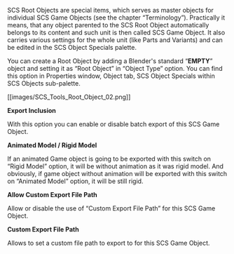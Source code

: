 SCS Root Objects are special items, which serves as master objects for individual SCS Game Objects (see the chapter “Terminology”). Practically it means, that any object parented to the SCS Root Object automatically belongs to its content and such unit is then called SCS Game Object. It also carries various settings for the whole unit (like Parts and Variants) and can be edited in the SCS Object Specials palette.

You can create a Root Object by adding a Blender's standard “**EMPTY**” object and setting it as “Root Object” in “Object Type” option. You can find this option in Properties window, Object tab, SCS Object Specials within SCS Objects sub-palette.

[[images/SCS_Tools_Root_Object_02.png]]


**Export Inclusion**

With this option you can enable or disable batch export of this SCS Game Object.


**Animated Model / Rigid Model**

If an animated Game object is going to be exported with this switch on “Rigid Model” option, it will be without animation as it was rigid model. And obviously, if game object without animation will be exported with this switch on “Animated Model” option, it will be still rigid.


**Allow Custom Export File Path**

Allow or disable the use of “Custom Export File Path” for this SCS Game Object.


**Custom Export File Path**

Allows to set a custom file path to export to for this SCS Game Object.